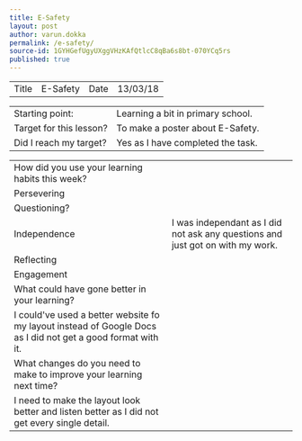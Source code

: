 ```yaml
---
title: E-Safety
layout: post
author: varun.dokka
permalink: /e-safety/
source-id: 1GYHGefUgyUXggVHzKAfQtlcC8qBa6s8bt-070YCq5rs
published: true
---
```

<table>
  <tr>
    <td>Title</td>
    <td>E-Safety</td>
    <td>Date</td>
    <td>13/03/18</td>
  </tr>
</table>


<table>
  <tr>
    <td>Starting point:</td>
    <td>Learning a bit in primary school.</td>
  </tr>
  <tr>
    <td>Target for this lesson?</td>
    <td>To make a poster about E-Safety.</td>
  </tr>
  <tr>
    <td>Did I reach my target? </td>
    <td>Yes as I have completed the task.</td>
  </tr>
</table>


<table>
  <tr>
    <td>How did you use your learning habits this week?</td>
    <td></td>
  </tr>
  <tr>
    <td>Persevering</td>
    <td></td>
  </tr>
  <tr>
    <td>Questioning?</td>
    <td></td>
  </tr>
  <tr>
    <td>Independence</td>
    <td>I was independant as I did not ask any questions and just got on with my work.</td>
  </tr>
  <tr>
    <td>Reflecting</td>
    <td></td>
  </tr>
  <tr>
    <td>Engagement</td>
    <td></td>
  </tr>
  <tr>
    <td>What could have gone better in your learning?</td>
    <td></td>
  </tr>
  <tr>
    <td>I could've used a better website fo my layout instead of Google Docs as I did not get a good format with it.</td>
    <td></td>
  </tr>
  <tr>
    <td>What changes do you need to make to improve your learning next time?</td>
    <td></td>
  </tr>
  <tr>
    <td>I need to make the layout look better and listen better as I did not get every single detail.</td>
    <td></td>
  </tr>
</table>



